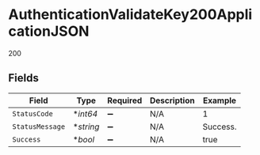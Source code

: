 # AuthenticationValidateKey200ApplicationJSON

200


## Fields

| Field              | Type               | Required           | Description        | Example            |
| ------------------ | ------------------ | ------------------ | ------------------ | ------------------ |
| `StatusCode`       | **int64*           | :heavy_minus_sign: | N/A                | 1                  |
| `StatusMessage`    | **string*          | :heavy_minus_sign: | N/A                | Success.           |
| `Success`          | **bool*            | :heavy_minus_sign: | N/A                | true               |